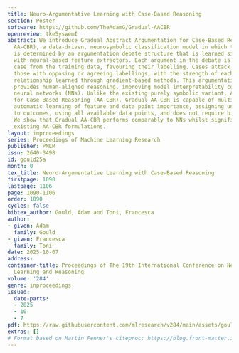 ```yaml
---
title: Neuro-Argumentative Learning with Case-Based Reasoning
section: Poster
software: https://github.com/TheAdamG/Gradual-AACBR
openreview: tke5yswemI
abstract: We introduce Gradual Abstract Argumentation for Case-Based Reasoning (Gradual
  AA-CBR), a data-driven, neurosymbolic classification model in which the outcome
  is determined by an argumentation debate structure that is learned simultaneously
  with neural-based feature extractors. Each argument in the debate is an observed
  case from the training data, favouring their labelling. Cases attack or support
  those with opposing or agreeing labellings, with the strength of each argument and
  relationship learned through gradient-based methods. This argumentation debate structure
  provides human-aligned reasoning, improving model interpretability compared to traditional
  neural networks (NNs). Unlike the existing purely symbolic variant, Abstract Argumentation
  for Case-Based Reasoning (AA-CBR), Gradual AA-CBR is capable of multi-class classification,
  automatic learning of feature and data point importance, assigning uncertainty values
  to outcomes, using all available data points, and does not require binary features.
  We show that Gradual AA-CBR performs comparably to NNs whilst significantly outperforming
  existing AA-CBR formulations.
layout: inproceedings
series: Proceedings of Machine Learning Research
publisher: PMLR
issn: 2640-3498
id: gould25a
month: 0
tex_title: Neuro-Argumentative Learning with Case-Based Reasoning
firstpage: 1090
lastpage: 1106
page: 1090-1106
order: 1090
cycles: false
bibtex_author: Gould, Adam and Toni, Francesca
author:
- given: Adam
  family: Gould
- given: Francesca
  family: Toni
date: 2025-10-07
address:
container-title: Proceedings of The 19th International Conference on Neurosymbolic
  Learning and Reasoning
volume: '284'
genre: inproceedings
issued:
  date-parts:
  - 2025
  - 10
  - 7
pdf: https://raw.githubusercontent.com/mlresearch/v284/main/assets/gould25a/gould25a.pdf
extras: []
# Format based on Martin Fenner's citeproc: https://blog.front-matter.io/posts/citeproc-yaml-for-bibliographies/
---
```

